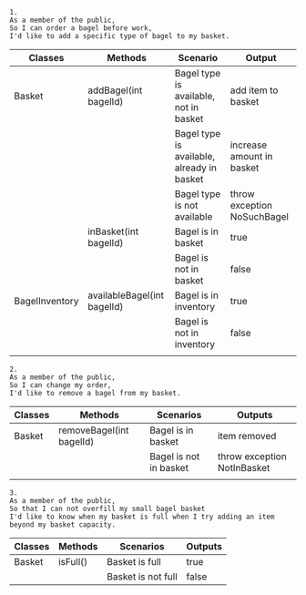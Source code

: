 
```
1.
As a member of the public,
So I can order a bagel before work,
I'd like to add a specific type of bagel to my basket.
```

| Classes        | Methods                     | Scenario                                   | Output                      |
|----------------|-----------------------------|--------------------------------------------|-----------------------------|
| Basket         | addBagel(int bagelId)       | Bagel type is available, not in basket     | add item to basket          |
|                |                             | Bagel type is available, already in basket | increase amount in basket   |
|                |                             | Bagel type is not available                | throw exception NoSuchBagel |
|                | inBasket(int bagelId)       | Bagel is in basket                         | true                        |
|                |                             | Bagel is not in basket                     | false                       |
| BagelInventory | availableBagel(int bagelId) | Bagel is in inventory                      | true                        |
|                |                             | Bagel is not in inventory                  | false                       |
|                |                             |                                            |                             |


```
2.
As a member of the public,
So I can change my order,
I'd like to remove a bagel from my basket.
```

| Classes | Methods                  | Scenarios              | Outputs                     |
|---------|--------------------------|------------------------|-----------------------------|
| Basket  | removeBagel(int bagelId) | Bagel is in basket     | item removed                |
|         |                          | Bagel is not in basket | throw exception NotInBasket |
|         |                          |                        |                             |

```
3.
As a member of the public,
So that I can not overfill my small bagel basket
I'd like to know when my basket is full when I try adding an item beyond my basket capacity.
```

| Classes | Methods  | Scenarios          | Outputs |
|---------|----------|--------------------|---------|
| Basket  | isFull() | Basket is full     | true    |
|         |          | Basket is not full | false   |

```